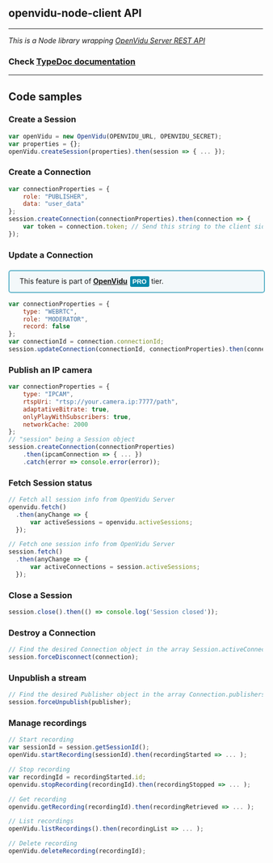 <h2 id="section-title">openvidu-node-client API</h2>
<hr>

_This is a Node library wrapping [OpenVidu Server REST API](reference-docs/REST-API/)_

<h3>Check <a href="api/openvidu-node-client">TypeDoc documentation</a></h3>

<hr>

## Code samples

### Create a Session

```javascript
var openVidu = new OpenVidu(OPENVIDU_URL, OPENVIDU_SECRET);
var properties = {};
openVidu.createSession(properties).then(session => { ... });
```

### Create a Connection

```javascript
var connectionProperties = {
    role: "PUBLISHER",
    data: "user_data"
};
session.createConnection(connectionProperties).then(connection => {
    var token = connection.token; // Send this string to the client side
});
```

### Update a Connection

<div style="
    display: table;
    border: 2px solid #0088aa9e;
    border-radius: 5px;
    width: 100%;
    margin-top: 20px;
    margin-bottom: 15px;
    padding: 10px 0;
    background-color: rgba(0, 136, 170, 0.04);"><div style="display: table-cell; vertical-align: middle">
    <i class="icon ion-android-alert" style="
    font-size: 50px;
    color: #0088aa;
    display: inline-block;
    padding-left: 25%;
"></i></div>
<div style="
    vertical-align: middle;
    display: table-cell;
    padding-left: 20px;
    padding-right: 20px;
    ">
This feature is part of <a href="openvidu-pro/"><strong>OpenVidu</strong><span id="openvidu-pro-tag" style="display: inline-block; background-color: rgb(0, 136, 170); color: white; font-weight: bold; padding: 0px 5px; margin-left: 5px; border-radius: 3px; font-size: 13px; line-height:21px; font-family: Montserrat, sans-serif;">PRO</span></a> tier.
</div>
</div>

```javascript
var connectionProperties = {
    type: "WEBRTC",
    role: "MODERATOR",
    record: false
};
var connectionId = connection.connectionId;
session.updateConnection(connectionId, connectionProperties).then(connection => { ... });
```

### Publish an IP camera

```javascript
var connectionProperties = {
    type: "IPCAM",
    rtspUri: "rtsp://your.camera.ip:7777/path",
    adaptativeBitrate: true,
    onlyPlayWithSubscribers: true,
    networkCache: 2000
};
// "session" being a Session object
session.createConnection(connectionProperties)
    .then(ipcamConnection => { ... })
    .catch(error => console.error(error));
```

### Fetch Session status

```javascript
// Fetch all session info from OpenVidu Server
openvidu.fetch()
  .then(anyChange => {
      var activeSessions = openvidu.activeSessions;
  });

// Fetch one session info from OpenVidu Server
session.fetch()
  .then(anyChange => {
      var activeConnections = session.activeSessions;
  });
```

### Close a Session

```javascript
session.close().then(() => console.log('Session closed'));
```

### Destroy a Connection

```javascript
// Find the desired Connection object in the array Session.activeConnections
session.forceDisconnect(connection);
```

### Unpublish a stream

```javascript
// Find the desired Publisher object in the array Connection.publishers
session.forceUnpublish(publisher);
```

### Manage recordings

```javascript
// Start recording
var sessionId = session.getSessionId();
openVidu.startRecording(sessionId).then(recordingStarted => ... );

// Stop recording
var recordingId = recordingStarted.id;
openvidu.stopRecording(recordingId).then(recordingStopped => ... );

// Get recording
openvidu.getRecording(recordingId).then(recordingRetrieved => ... );

// List recordings
openVidu.listRecordings().then(recordingList => ... );

// Delete recording
openVidu.deleteRecording(recordingId);
```

<br>
